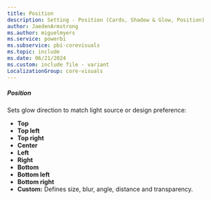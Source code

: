 ```yaml
---
title: Position
description: Setting - Position (Cards, Shadow & Glow, Position)
author: JaedenArmstrong
ms.author: miguelmyers
ms.service: powerbi
ms.subservice: pbi-corevisuals
ms.topic: include
ms.date: 06/21/2024
ms.custom: include file - variant
LocalizationGroup: core-visuals
---
```

##### Position

Sets glow direction to match light source or design preference:
- **Top**
- **Top left**
- **Top right**
- **Center**
- **Left**
- **Right**
- **Bottom**
- **Bottom left**
- **Bottom right**
- **Custom:** Defines size, blur, angle, distance and transparency.
